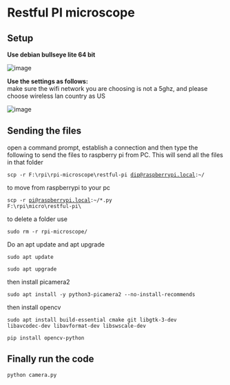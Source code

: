 # Restful PI microscope
## Setup
**Use debian bullseye lite 64 bit**  
  
![image](https://github.com/user-attachments/assets/3a6092ba-0380-4876-9e7e-2a3715e8dd50)  
  
**Use the settings as follows:**  
make sure the wifi network you are choosing is not a 5ghz, and please choose wireless lan country as US  
  
![image](https://github.com/user-attachments/assets/d0276d44-c9e8-4fb3-aa3b-0aeb7f66b4fc)

## Sending the files
open a command prompt, establish a connection and then type the following to send the files to raspberry pi from PC. This will send all the files in that folder

<code>scp -r F:\rpi\rpi-microscope\restful-pi dip@raspberrypi.local:~/ </code>

to move from raspberrypi to your pc

<code>scp -r pi@raspberrypi.local:~/*.py F:\rpi\micro\restful-pi\ </code>

to delete a folder use  
  
<code>sudo rm -r rpi-microscope/ </code>

Do an apt update and apt upgrade

<code>sudo apt update  
   sudo apt upgrade </code>

then install picamera2

<code>sudo apt install -y python3-picamera2 --no-install-recommends </code>

then install opencv

<code>sudo apt install build-essential cmake git libgtk-3-dev libavcodec-dev libavformat-dev libswscale-dev </code>

<code>pip install opencv-python </code>

## Finally run the code

<code>python camera.py </code>
